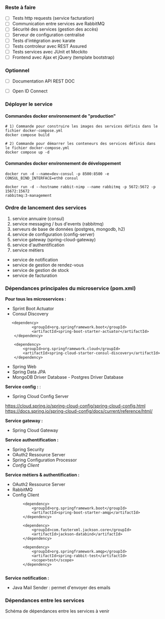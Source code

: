

### Reste à faire 

- [ ] Tests http requests (service facturation)
- [ ] Communication entre services ave RabbitMQ 
- [ ] Sécurité des services (gestion des accès)
- [ ] Serveur de configuration centralisé
- [ ] Tests d'intégration avec karate
- [ ] Tests controleur avec REST Assured
- [ ] Tests services avec JUnit et Mockito
- [ ] Frontend avec Ajax et jQuery (template bootstrap)

### Optionnel
- [ ] Documentation API REST DOC
- [ ] Open ID Connect



### Déployer le service

#### Commandes docker environnement de "production"

````
# 1) Commande pour construire les images des services définis dans le fichier docker-compose.yml
docker compose build

# 2) Commande pour démarrer les conteneurs des services définis dans le fichier docker-compose.yml
docker compose up -d

 ````

#### Commandes docker environnement de développement

````
docker run -d --name=dev-consul -p 8500:8500 -e CONSUL_BIND_INTERFACE=eth0 consul

docker run -d --hostname rabbit-nimp --name rabbitmq -p 5672:5672 -p 15672:15672
rabbitmq:3-management

````

### Ordre de lancement des services

1. service annuaire (consul)
2. service messaging / bus d'events (rabbitmq)
3. serveurs de base de données (postgres, mongodb, h2)
4. service de configuration (config-server)
5. service gateway (spring-cloud-gateway)
6. service d'authentification 
7. service métiers

- service de notification
- service de gestion de rendez-vous
- service de gestion de stock
- service de facturation


### Dépendances principales du microservice (pom.xml)


**Pour tous les microservices :**

- Sprint Boot Actuator
- Consul Discovery

````
   <dependency>
            <groupId>org.springframework.boot</groupId>
            <artifactId>spring-boot-starter-actuator</artifactId>
    </dependency>
    
    <dependency>
        <groupId>org.springframework.cloud</groupId>
        <artifactId>spring-cloud-starter-consul-discovery</artifactId>
    </dependency>
````

- Spring Web
- Spring Data JPA
- MongoDB Driver Database - Postgres Driver Database


**Service config :** :
- Spring Cloud Config Server

https://cloud.spring.io/spring-cloud-config/spring-cloud-config.html
https://docs.spring.io/spring-cloud-config/docs/current/reference/html/

**Service gateway :**
- Spring Cloud Gateway

**Service authentification :**
- Spring Security
- OAuth2 Ressource Server
- Spring Configuration Processor
- _Config Client_

**Service métiers & authentification :**
- OAuth2 Ressource Server
- RabbitMQ
- Config Client


````
        <dependency>
            <groupId>org.springframework.boot</groupId>
            <artifactId>spring-boot-starter-amqp</artifactId>
        </dependency>
        
        <dependency>
            <groupId>com.fasterxml.jackson.core</groupId>
            <artifactId>jackson-databind</artifactId>
        </dependency>

        <dependency>
            <groupId>org.springframework.amqp</groupId>
            <artifactId>spring-rabbit-test</artifactId>
            <scope>test</scope>
        </dependency>
        
````

**Service notification :**
- Java Mail Sender : permet d'envoyer des emails

### Dépendances entre les services

Schéma de dépendances entre les services à venir

